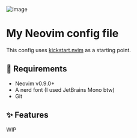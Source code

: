 ![image](https://github.com/NDOY3M4N/dotfiles-nvim/assets/46305144/6a6f9b36-dfb7-4d9b-b717-4ac96b3c59a6)

# My Neovim config file

This config uses [kickstart.nvim](https://github.com/nvim-lua/kickstart.nvim) as a starting point.

## 💉 Requirements

- Neovim v0.9.0+
- A nerd font (I used JetBrains Mono btw)
- Git


## ✨ Features

WIP

